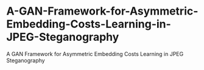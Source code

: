 # A-GAN-Framework-for-Asymmetric-Embedding-Costs-Learning-in-JPEG-Steganography
A GAN Framework for Asymmetric Embedding Costs Learning in JPEG Steganography
